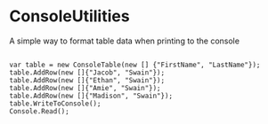 ConsoleUtilities
================

A simple way to format table data when printing to the console


```

var table = new ConsoleTable(new [] {"FirstName", "LastName"});
table.AddRow(new []{"Jacob", "Swain"});
table.AddRow(new []{"Ethan", "Swain"});
table.AddRow(new []{"Amie", "Swain"});
table.AddRow(new []{"Madison", "Swain"});  
table.WriteToConsole(); 
Console.Read(); 

```
